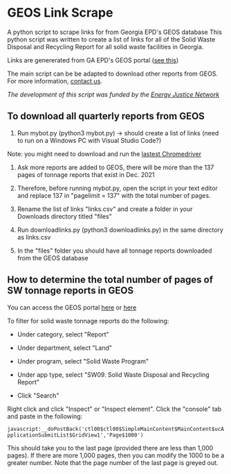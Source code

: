 # GEOS Link Scrape
A python script to scrape links for from Georgia EPD's GEOS database
This python script was written to create a list of links for all of the Solid Waste Disposal and Recycling Report for all solid waste facilities in Georgia.

Links are genererated from GA EPD's GEOS portal ([see this](https://geos.epd.georgia.gov/GA/GEOS/Public/Client/GA_GEOS/Public/Pages/PublicApplicationList.aspx))

The main script can be be adapted to download other reports from GEOS. For more information, [contact us](mailto:leel@duck.com?subject=GEOS%20link%20scraper). 

*The development of this script was funded by the [Energy Justice Network](energyjustice.net)*

## To download all quarterly reports from GEOS

1.  Run mybot.py (python3 mybot.py) → should create a list of links (need to run on a Windows PC with Visual Studio Code?)

Note: you might need to download and run the [lastest Chromedriver](https://chromedriver.chromium.org/downloads)

1.  Ask more reports are added to GEOS, there will be more than the 137 pages of tonnage reports that exist in Dec. 2021

2.  Therefore, before running mybot.py, open the script in your text editor and replace 137 in "pagelimit = 137" with the total number of pages. 

3.  Rename the list of links "links.csv" and create a folder in your Downloads directory titled "files"

4.  Run downloadlinks.py (python3 downloadlinks.py) in the same directory as links.csv

5.  In the "files" folder you should have all tonnage reports downloaded from the GEOS database

## How to determine the total number of pages of SW tonnage reports in GEOS

You can access the GEOS portal [here](https://geos.epd.georgia.gov/GA/GEOS/Public/GovEnt/Shared/Pages/Main/Login.aspx) or [here](https://geos.epd.georgia.gov/GA/GEOS/Public/Client/GA_GEOS/Public/Pages/PublicApplicationList.aspx)

To filter for solid waste tonnage reports do the following:

-   Under category, select "Report"

-   Under department, select "Land"

-   Under program, select "Solid Waste Program"

-   Under app type, select "SW09. Solid Waste Disposal and Recycling Report"

-   Click "Search"

Right click and click "Inspect" or "Inspect element". Click the "console" tab and paste in the following:

`javascript:__doPostBack('ctl00$ctl00$SimpleMainContent$MainContent$ucApplicationSubmitList$GridView1','Page$1000')`

This should take you to the last page (provided there are less than 1,000 pages). If there are more 1,000 pages, then you can modify the 1000 to be a greater number. Note that the page number of the last page is greyed out.
